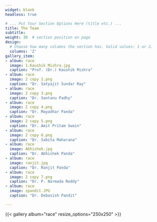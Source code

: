 ```yaml
---
widget: blank
headless: true

# ... Put Your Section Options Here (title etc.) ...
title: The Team
subtitle:
weight: 30  # section position on page
design:
  # Choose how many columns the section has. Valid values: 1 or 2.
  columns: '2'
gallery_item:
- album: race
  image: 1.Kaushik Mishra.jpg
  caption: "Prof. (Dr.) Kaushik Mishra"
- album: race
  image: 2 copy 2.png
  caption: "Dr. Satyajit Sundar Ray"
- album: race
  image: 2 copy 3.png
  caption: "Dr. Santanu Padhy"
- album: race
  image: 2 copy 4.png
  caption: "Dr. Mayadhar Panda"
- album: race
  image: 2 copy 5.png
  caption: "Dr. Amit Pritam Swain"
- album: race
  image: 2 copy 6.png
  caption: "Dr. Sabita Maharana"
- album: race
  image: Abhishek.jpg
  caption: "Dr. Abhishek Panda"
- album: race
  image: ranjit.jpg
  caption: "Dr. Ranjit Panda"
- album: race
  image: 2 copy 7.png
  caption: "Dr. P. Narmada Reddy"
- album: race
  image: zpandit.JPG
  caption: "Dr. Debasish Pandit"

---
```

{{< gallery album="race" resize_options="250x250" >}}








